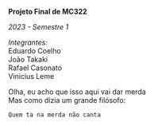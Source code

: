**Projeto Final de MC322**

_2023 - Semestre 1_

_Integrantes:_\
Eduardo Coelho\
João Takaki\
Rafael Casonato\
Vinicius Leme

Olha, eu acho que isso aqui vai dar merda\
Mas como dizia um grande filósofo:

```
Quem ta na merda não canta
```
